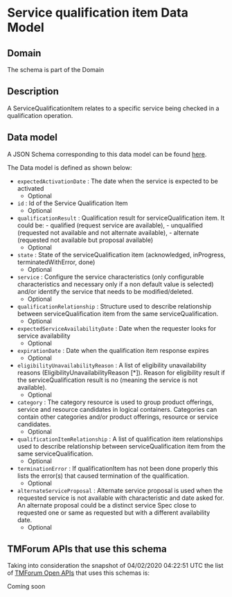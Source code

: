 # Service qualification item Data Model

## Domain

The  schema is part of the  Domain

## Description

A ServiceQualificationItem relates to a specific service being checked in a qualification operation.

## Data model

A JSON Schema corresponding to this data model can be found
[here](https://github.com/tmforum-rand/schemas/blob/candidates/Service/ServiceQualificationItem.schema.json).

The Data model is defined as shown below:
- `expectedActivationDate` : The date when the service is expected to be activated
  - Optional
- `id` : Id of the Service Qualification Item
  - Optional
- `qualificationResult` : Qualification result for serviceQualification item. It could be: - qualified (request service are available), - unqualified (requested not available and not alternate available), - alternate (requested not available but proposal available)
  - Optional
- `state` : State of the serviceQualification item (acknowledged, inProgress, terminatedWithError, done)
  - Optional
- `service` : Configure the service characteristics (only configurable characteristics and necessary only if a non default value is selected) and/or identify the service that needs to be modified/deleted.
  - Optional
- `qualificationRelationship` : Structure used to describe relationship between serviceQualification item from the same serviceQualification.
  - Optional
- `expectedServiceAvailabilityDate` : Date when the requester looks for service availability
  - Optional
- `expirationDate` : Date when the qualification item response expires
  - Optional
- `eligibilityUnavailabilityReason` : A list of eligibility unavailability reasons (EligibilityUnavailabilityReason [*]). Reason for eligibility result if the serviceQualification result is no (meaning the service is not available).
  - Optional
- `category` : The category resource is used to group product offerings, service and resource candidates in logical containers. Categories can contain other categories and/or product offerings, resource or service candidates.
  - Optional
- `qualificationItemRelationship` : A list of qualification item relationships used to describe relationship between serviceQualification item from the same serviceQualification.
  - Optional
- `terminationError` : If qualificationItem has not been done properly this lists the error(s) that caused termination of the qualification.
  - Optional
- `alternateServiceProposal` : Alternate service proposal is used when the requested service is not available with characteristic and date asked for. An alternate proposal could be a distinct service Spec close to requested one or same as requested but with a different availability date.
  - Optional




## TMForum APIs that use this schema

Taking into consideration the snapshot of 04/02/2020 04:22:51 UTC the list of [TMForum Open APIs](https://www.tmforum.org/open-apis/) that uses this schemas is:

Coming soon